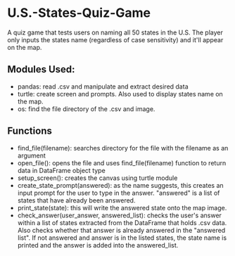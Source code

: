 # U.S.-States-Quiz-Game
A quiz game that tests users on naming all 50 states in the U.S. The player only inputs the states name (regardless of case sensitivity) and it'll appear on the map.

## Modules Used:
- pandas: read .csv and manipulate and extract desired data
- turtle: create screen and prompts. Also used to display states name on the map.
- os: find the file directory of the .csv and image.

## Functions
- find_file(filename): searches directory for the file with the filename as an argument
- open_file(): opens the file and uses find_file(filename) function to return data in DataFrame object type
- setup_screen(): creates the canvas using turtle module
- create_state_prompt(answered): as the name suggests, this creates an input prompt for the user to type in the answer. "answered" is a list of states that have already been answered.
- print_state(state): this will write the answered state onto the map image. 
- check_answer(user_answer, answered_list): checks the user's answer within a list of states extracted from the DataFrame that holds .csv data. Also checks whether that answer is already answered in the "answered list". If not answered and answer is in the listed states, the state name is printed and the answer is added into the answered_list.
